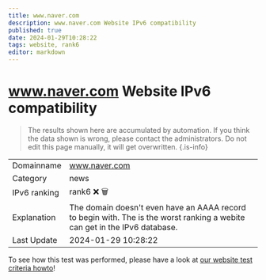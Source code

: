 ```yaml
---
title: www.naver.com
description: www.naver.com Website IPv6 compatibility
published: true
date: 2024-01-29T10:28:22
tags: website, rank6
editor: markdown
---
```


# www.naver.com Website IPv6 compatibility

> The results shown here are accumulated by automation. If you think the data shown is wrong, please contact the administrators. 
> Do not edit this page manually, it will get overwritten.
{.is-info}


|   |   |
| - | - |
| Domainname | www.naver.com
| Category | news |
| IPv6 ranking | rank6 :x: :wastebasket: |
| Explanation | The domain doesn't even have an AAAA record to begin with. The is the worst ranking a webite can get in the IPv6 database. |
| Last Update | 2024-01-29 10:28:22 |

To see how this test was performed, please have a look at [our website test criteria howto](/howto/testcriteria/website)!

